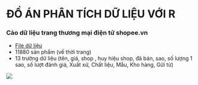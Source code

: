 # ĐỒ ÁN PHÂN TÍCH DỮ LIỆU VỚI R
### Cào dữ liệu trang thương mại điện tử shopee.vn 
- [File dữ liệu](https://github.com/PhanTheMinhChau/doanR-crawlwebpage/blob/main/data.csv)
- 11880 sản phẩm (về thời trang)
- 13 trường dữ liệu (tên, giá, shop , huy hiệu shop, đã bán, sao, số lượng 1 sao, số lượt đánh giá, Xuất xứ, Chất liệu, Mẫu, Kho hàng, Gửi từ)

![](https://komarev.com/ghpvc/?username=phantheminhchau1&label=VIEWS)
